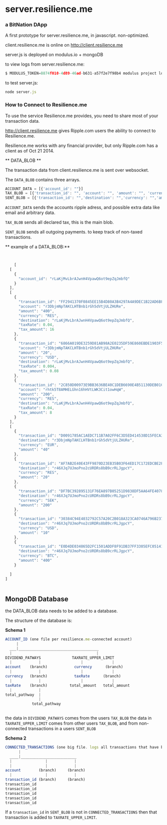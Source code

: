 # server.resilience.me #
### a BitNation DApp ###

A first prototype for server.resilience.me, in javascript.
non-optimized.

client.resilience.me is online on http://client.resilience.me

server.js is deployed on modulus.io + mongoDB

to view logs from server.resilience.me:

```js
$ MODULUS_TOKEN=8874f010-4d89-46ad-b631-a57f2e7f98b4 modulus project logs -p server
```

to test server.js:

```js
node server.js
```

### How to Connect to Resilience.me ###

To use the service Resilience.me provides, you need to share most of your transaction data. 

http://client.resilience.me gives Ripple.com users the ability to connect to Resilience.me.

Resilience.me works with any financial provider, but only Ripple.com has a client as of Oct 21 2014.


** DATA_BLOB ** 

The transaction data from client.resilience.me is sent over websocket.

The `DATA_BLOB` contains three arrays.

```js
ACCOUNT_DATA = [{'account_id': ""}]
TAX_BLOB = [{'transaction_id': "", 'account': "", 'amount': "", 'currency': "", 'destination': "", 'taxRate':  'tax_amount': }]
SENT_BLOB = [{'transaction_id': "",'destination': "",'currency': "",'amount': ""}]
```


`ACCOUNT_DATA` sends the accounts ripple adress, and possible extra data like email and arbitrary data.

`TAX_BLOB` sends all declared tax, this is the main blob.

`SENT_BLOB` sends all outgoing payments. to keep track of non-taxed transactions.




** example of a  DATA_BLOB:**

```js
 

    [
  [
    {
      "account_id": "rLaKjMvLbrAJwnH4VpawQ6ot9epZqJmbfQ"
    }
  ],
  [
    {
      "transaction_id": "FF2941370F0845EE15B4D80A3B4297A4A9DEC1B22AD6BF871B3B8F0437D2BC1C",
      "account": "r3DbjmNpTAKCLHTBnb1rGh5dVtjULZHURe",
      "amount": "400",
      "currency": "RES",
      "destination": "rLaKjMvLbrAJwnH4VpawQ6ot9epZqJmbfQ",
      "taxRate": 0.04,
      "tax_amount": 16
    },
    {
      "transaction_id": "6866A019DE3259D81AB98A2E0235DF59E860EBDE1903F59871B044CD882AF320",
      "account": "r3DbjmNpTAKCLHTBnb1rGh5dVtjULZHURe",
      "amount": "20",
      "currency": "USD",
      "destination": "rLaKjMvLbrAJwnH4VpawQ6ot9epZqJmbfQ",
      "taxRate": 0.004,
      "tax_amount": 0.08
    },
    {
      "transaction_id": "2C850D00973E9BB3636BE40C1DEB6690E4B51130DEB01C78817972A7BD3F4AF1",
      "account": "rhtk5T8AMHELGhn16hHVtLWK3Cit1owHqW",
      "amount": "200",
      "currency": "RES",
      "destination": "rLaKjMvLbrAJwnH4VpawQ6ot9epZqJmbfQ",
      "taxRate": 0.04,
      "tax_amount": 8
    }
  ],
  [
    {
      "transaction_id": "D0091785AC1AEDC711B7A02FF6C3D5ED414538D15FECA39BD6643EDFF3198E8B",
      "destination": "r3DbjmNpTAKCLHTBnb1rGh5dVtjULZHURe",
      "currency": "EUR",
      "amount": "40"
    },
    {
      "transaction_id": "AF7AB2E40E43FF9870D23EB35B03F64ED17C172EDCBE2F24FDB855D05CA40750",
      "destination": "r46XJq7UJmoPno2cURDRs8bB9crRLJgpcY",
      "currency": "RES",
      "amount": "20"
    },
    {
      "transaction_id": "DF7BC392895131F76EA897B05251D9838DF5AA64FE4078A692C70741020265F9",
      "destination": "r46XJq7UJmoPno2cURDRs8bB9crRLJgpcY",
      "currency": "SEK",
      "amount": "200"
    },
    {
      "transaction_id": "30384C94E4032792C57A20C2B018A323CA0746A796B237F497E3003A9AA22B30",
      "destination": "r46XJq7UJmoPno2cURDRs8bB9crRLJgpcY",
      "currency": "USD",
      "amount": "10"
    },
    {
      "transaction_id": "E0D4DE034865D2FC1501ADDF8F91DB37FF3305EFC051416527496B9C07B8275E",
      "destination": "r46XJq7UJmoPno2cURDRs8bB9crRLJgpcY",
      "currency": "BTC",
      "amount": "400"
    }
    
  ]
] 
    
```

## MongoDB Database ##

the DATA_BLOB data needs to be added to a database.

The structure of the database is:

**Schema 1**

```js
ACCOUNT_ID (one file per resilience.me-connected account)
     |
  ___|____________________________________
  |                                      |
DIVIDEND_PATWAYS              TAXRATE_UPPER_LIMIT
  |            |                  |             |
account    (branch)            currency      (branch)   
  |            |                  |             |
currency   (branch)            taxRate      (branch)   
  |            |                  |             |
taxRate    (branch)          total_amount   total_amount
  |            |
total_pathway  |
               |
            total_pathway
  
```

the data in `DIVIDEND_PATWAYS` comes from the users `TAX_BLOB`
the data in `TAXRATE_UPPER_LIMIT` comes from other users `TAX_BLOB`, and from non-connected transactions in a users `SENT_BLOB`



**Schema 2**

```js
CONNECTED_TRANSACTIONS (one big file. logs all transactions that have been connected to resilience.me)
      |
  ____|_________________________
  |               |            |
  |               |            |
account        (branch)     (branch)
  |               |            |
transaction_id (branch)     (branch)
transaction_id
transaction_id
transaction_id
transaction_id
transaction_id
```


If a `transaction_id` in `SENT_BLOB` is not in `CONNECTED_TRANSACTIONS` then that transaction is added to `TAXRATE_UPPER_LIMIT`.